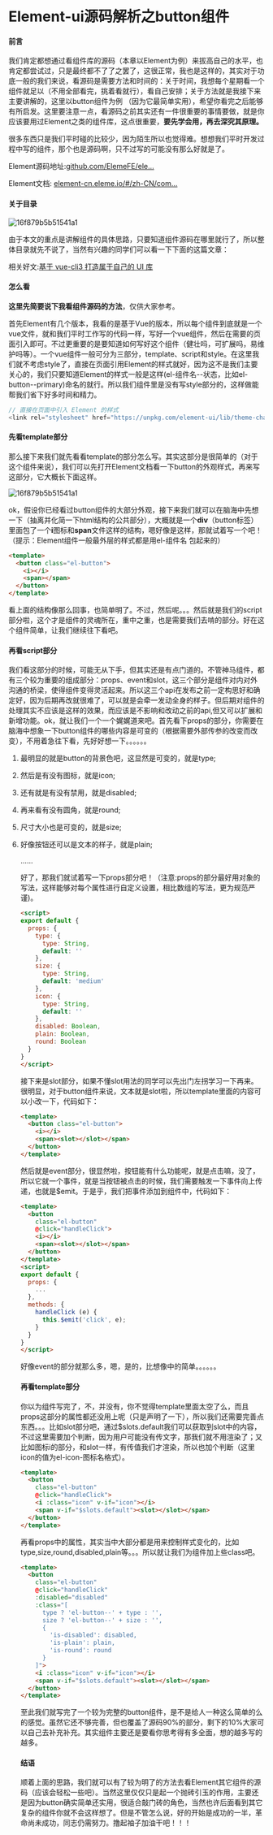 # Element-ui源码解析之button组件

#### 前言

我们肯定都想通过看组件库的源码（本章以Element为例）来拔高自己的水平，也肯定都尝试过，只是最终都不了了之罢了，这很正常，我也是这样的，其实对于功底一般的我们来说，看源码是需要方法和时间的：关于时间，我想每个星期看一个组件就足以（不用全部看完，挑着看就行），看自己安排；关于方法就是我接下来主要讲解的，这里以button组件为例 （因为它最简单实用），希望你看完之后能够有所启发。这里要注意一点，看源码之前其实还有一件很重要的事情要做，就是你应该要用过Element之类的组件库，这点很重要，**要先学会用，再去深究其原理。**

很多东西只是我们平时碰的比较少，因为陌生所以也觉得难。想想我们平时开发过程中写的组件，那个也是源码啊，只不过写的可能没有那么好就是了。

Element源码地址:[github.com/ElemeFE/ele…](https://github.com/ElemeFE/element) 

Element文档: [element-cn.eleme.io/#/zh-CN/com…](https://element.eleme.io/#/zh-CN) 

#### 关于目录

![16f879b5b51541a1](../../images/element/169deab9d9b8f38e.png)

由于本文的重点是讲解组件的具体思路，只要知道组件源码在哪里就行了，所以整体目录就先不说了，当然有兴趣的同学们可以看一下下面的这篇文章：

相关好文:[基于 vue-cli3 打造属于自己的 UI 库](https://juejin.im/post/6844903808787546125) 

#### 怎么看

**这里先简要说下我看组件源码的方法**，仅供大家参考。

首先Element有几个版本，我看的是基于Vue的版本，所以每个组件到底就是一个vue文件，就和我们平时工作写的代码一样，写好一个vue组件，然后在需要的页面引入即可。不过更重要的是要知道如何写好这个组件（健壮吗，可扩展吗，易维护吗等）。一个vue组件一般可分为三部分，template、script和style。在这里我们就不考虑style了，直接在页面引用Element的样式就好，因为这不是我们主要关心的，我们只要知道Element的样式一般是这样(el-组件名--状态，比如el-button--primary)命名的就行。所以我们组件里是没有写style部分的，这样做能帮我们省下好多时间和精力。

```javascript
// 直接在页面中引入 Element 的样式
<link rel="stylesheet" href="https://unpkg.com/element-ui/lib/theme-chalk/index.css">
```

#### 先看template部分

那么接下来我们就先看看template的部分怎么写。其实这部分是很简单的（对于这个组件来说），我们可以先打开Element文档看一下button的外观样式，再来写这部分，它大概长下面这样。

![16f879b5b51541a1](../../images/element/169debbe07b34ef3.png)

ok，假设你已经看过button组件的大部分外观，接下来我们就可以在脑海中先想一下（抽离并化简一下html结构的公共部分），大概就是一个**div**（button标签）里面包了一个**i**图标和**span**文件这样的结构，嗯好像是这样，那就试着写一个吧！（提示：Element组件一般最外层的样式都是用el-组件名 包起来的）

```html
<template>
  <button class="el-button">
    <i></i>
    <span></span>
  </button>
</template>
```

看上面的结构像那么回事，也简单明了。不过，然后呢。。。然后就是我们的script部分啦，这个才是组件的灵魂所在，重中之重，也是需要我们去啃的部分。好在这个组件简单，让我们继续往下看吧。

#### 再看script部分

我们看这部分的时候，可能无从下手，但其实还是有点门道的。不管神马组件，都有三个较为重要的组成部分：props、event和slot，这三个部分是组件对内对外沟通的桥梁，使得组件变得灵活起来。所以这三个api在发布之前一定构思好和确定好，因为后期再改就很难了，可以就是会牵一发动全身的样子。但后期对组件的处理其实不应该是这样的效果，而应该是不影响和改动之前的api,但又可以扩展和新增功能。ok，就让我们一个一个娓娓道来吧。首先看下props的部分，你需要在脑海中想象一下button组件的哪些内容是可变的（根据需要外部传参的改变而改变），不用着急往下看，先好好想一下。。。。。。

1. 最明显的就是button的背景色吧，这显然是可变的，就是type;

2. 然后是有没有图标，就是icon;

3. 还有就是有没有禁用，就是disabled;

4. 再来看有没有圆角，就是round;

5. 尺寸大小也是可变的，就是size;

6. 好像按钮还可以是文本的样子，就是plain;

   ......

   好了，那我们就试着写一下props部分吧！（注意:props的部分最好用对象的写法，这样能够对每个属性进行自定义设置，相比数组的写法，更为规范严谨)。

   ```html
   <script>
   export default {
     props: {
       type: {
         type: String,
         default: ''
       },
       size: {
         type: String,
         default: 'medium'
       },
       icon: {
         type: String,
         default: ''
       },
       disabled: Boolean,
       plain: Boolean,
       round: Boolean
     }
   }
   </script>
   ```

   接下来是slot部分，如果不懂slot用法的同学可以先出门左拐学习一下再来。很明显，对于button组件来说，文本就是slot啦，所以template里面的内容可以小改一下，代码如下：

   ```html
   <template>
     <button class="el-button">
       <i></i>
       <span><slot></slot></span>
     </button>
   </template>
   ```

   然后就是event部分，很显然啦，按钮能有什么功能呢，就是点击嘛，没了，所以它就一个事件，就是当按钮被点击的时候，我们需要触发一下事件向上传递，也就是$emit。于是乎，我们把事件添加到组件中，代码如下：

   ```html
   <template>
     <button
       class="el-button"
       @click="handleClick">
       <i></i>
       <span><slot></slot></span>
     </button>
   </template>
   <script>
   export default {
     props: {
       ...
     },
     methods: {
       handleClick (e) {
         this.$emit('click', e);
       }
     }
   }
   </script>
   ```

   好像event的部分就那么多，嗯，是的，比想像中的简单。。。。。。

   #### 再看template部分

   你以为组件写完了，不，并没有，你不觉得template里面太空了么，而且props这部分的属性都还没用上呢（只是声明了一下），所以我们还需要完善点东西。。。比如slot部分吧，通过$slots.default我们可以获取到slot中的内容，不过这里需要加个判断，因为用户可能没有传文字，那我们就不用渲染了；又比如图标i的部分，和slot一样，有传值我们才渲染，所以也加个判断（这里icon的值为el-icon-图标名格式）。

   ```html
   <template>
     <button
       class="el-button"
       @click="handleClick">
       <i :class="icon" v-if="icon"></i>
       <span v-if="$slots.default"><slot></slot></span>
     </button>
   </template>
   ```

   再看props中的属性，其实当中大部分都是用来控制样式变化的，比如type,size,round,disabled,plain等。。。所以就让我们为组件加上些class吧。

   ```html
   <template>
     <button
       class="el-button"
       @click="handleClick"
       :disabled="disabled"
       :class="[
         type ? 'el-button--' + type : '',
         size ? 'el-button--' + size : '',
         {
           'is-disabled': disabled,
           'is-plain': plain,
           'is-round': round
         }
       ]">
       <i :class="icon" v-if="icon"></i>
       <span v-if="$slots.default"><slot></slot></span>
     </button>
   </template>
   ```

   至此我们就写完了一个较为完整的button组件，是不是给人一种这么简单的么的感觉。虽然它还不够完善，但也覆盖了源码90%的部分，剩下的10%大家可以自己去补充补充。其实组件主要还是要看你思考得有多全面，想的越多写的越多。

   #### 结语

   顺着上面的思路，我们就可以有了较为明了的方法去看Element其它组件的源码（应该会轻松一些吧）。当然这里仅仅只是起一个抛砖引玉的作用，主要还是因为button确实简单还实用，很适合敲门砖的角色，当然也许后面看到其它复杂的组件你就不会这样想了。但是不管怎么说，好的开始是成功的一半，革命尚未成功，同志仍需努力。撸起袖子加油干吧！！！

   
